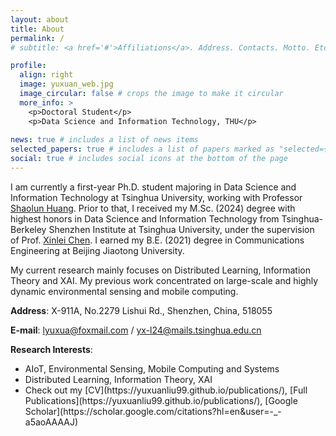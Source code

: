 ```yaml
---
layout: about
title: About
permalink: /
# subtitle: <a href='#'>Affiliations</a>. Address. Contacts. Motto. Etc.

profile:
  align: right
  image: yuxuan_web.jpg
  image_circular: false # crops the image to make it circular
  more_info: >
    <p>Doctoral Student</p>
    <p>Data Science and Information Technology, THU</p>
  
news: true # includes a list of news items
selected_papers: true # includes a list of papers marked as "selected={true}"
social: true # includes social icons at the bottom of the page
---
```


I am currently a first-year Ph.D. student majoring in Data Science and Information Technology at Tsinghua University, working with Professor [Shaolun Huang]( https://sites.google.com/view/slhuang/home). Prior to that, I received my M.Sc. (2024) degree with highest honors in Data Science and Information Technology from Tsinghua-Berkeley Shenzhen Institute at Tsinghua University, under the supervision of Prof. [Xinlei Chen]( https://scholar.google.com/citations?user=Ha8rlUgAAAAJ&hl=en).  I earned my B.E. (2021) degree in Communications Engineering at Beijing Jiaotong University.

My current research mainly focuses on Distributed Learning, Information Theory and XAI. My previous work concentrated on large-scale and highly dynamic environmental sensing and mobile computing.

<i class="fa fa-location-arrow"></i> <strong>Address</strong>: X-911A, No.2279 Lishui Rd., Shenzhen, China, 518055

<i class="fa fa-envelope"></i> <strong>E-mail</strong>: [lyuxua@foxmail.com](mailto:lyuxua@foxmail.com) / [yx-l24@mails.tsinghua.edu.cn](mailto:yx-l24@mails.tsinghua.edu.cn) 

<i class="fa-solid fa-star"></i> <strong>Research Interests</strong>:
<ul>
  <li>AIoT, Environmental Sensing, Mobile Computing and Systems
  <li>Distributed Learning, Information Theory, XAI
  <li>Check out my [CV](https://yuxuanliu99.github.io/publications/), [Full Publications](https://yuxuanliu99.github.io/publications/), [Google Scholar](https://scholar.google.com/citations?hl=en&user=-_-a5aoAAAAJ)
<ul>
